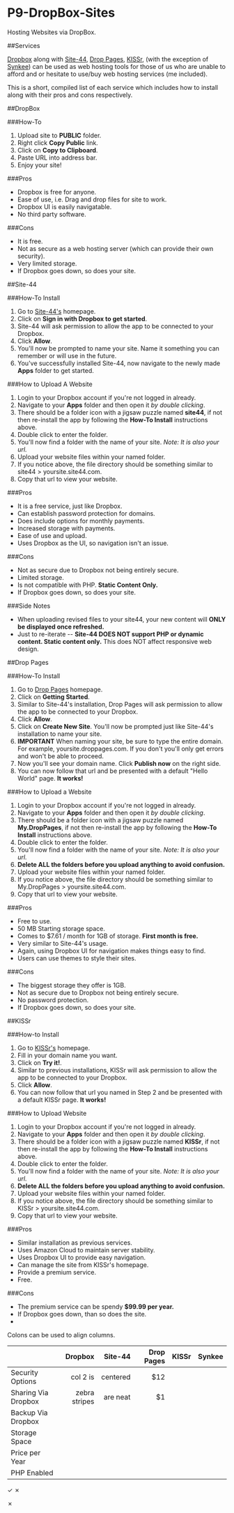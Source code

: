 P9-DropBox-Sites
================

Hosting Websites via DropBox.

##Services

[Dropbox](http://www.dropbox.com) along with [Site-44](http://www.site44.com), [Drop Pages](http://www.droppages.com), [KISSr](http://www.kissr.com), (with the exception of [Synkee](http://www.synkee.com)) can be used as web hosting tools for those of us who are unable to afford and or hesitate to use/buy web hosting services (me included).

This is a short, compiled list of each service which includes how to install along with their pros and cons respectively.

##DropBox

###How-To
  1. Upload site to **PUBLIC** folder.
  2. Right click **Copy Public** link.
  3. Click on **Copy to Clipboard**.
  4. Paste URL into address bar. 
  5. Enjoy your site!

###Pros
  - Dropbox is free for anyone. 
  - Ease of use, i.e. Drag and drop files for site to work.
  - Dropbox UI is easily navigatable. 
  - No third party software.

###Cons
  - It is free. 
  - Not as secure as a web hosting server (which can provide their own security).
  - Very limited storage.
  - If Dropbox goes down, so does your site.

##Site-44



###How-To Install
  1. Go to [Site-44's](http://www.site44.com) homepage.
  2. Click on **Sign in with Dropbox to get started**.
  3. Site-44 will ask permission to allow the app to be connected to your Dropbox.
  4. Click **Allow**.
  5. You'll now be prompted to name your site. Name it something you can remember or will use in the future.
  6. You've successfully installed Site-44, now navigate to the newly made **Apps** folder to get started.

###How to Upload A Website
  1. Login to your Dropbox account if you're not logged in already.
  2. Navigate to your **Apps** folder and then open it *by double clicking*.
  3. There should be a folder icon with a jigsaw puzzle named **site44**, if not then re-install the app by following the **How-To Install** instructions above.
  4. Double click to enter the folder.
  5. You'll now find a folder with the name of your site. *Note: It is also your url.*
  6. Upload your website files within your named folder.
  7. If you notice above, the file directory should be something similar to site44 > yoursite.site44.com. 
  8. Copy that url to view your website.

###Pros
  - It is a free service, just like Dropbox.
  - Can establish password protection for domains.
  - Does include options for monthly payments.
  - Increased storage with payments.
  - Ease of use and upload. 
  - Uses Dropbox as the UI, so navigation isn't an issue.

###Cons
  - Not as secure due to Dropbox not being entirely secure.
  - Limited storage.
  - Is not compatible with PHP. **Static Content Only.**
  - If Dropbox goes down, so does your site.

###Side Notes
  - When uploading revised files to your site44, your new content will **ONLY be displayed once refreshed.**
  - Just to re-iterate -- **Site-44 DOES NOT support PHP or dynamic content. Static content only.** This does NOT affect responsive web design.

##Drop Pages

###How-To Install

  1. Go to [Drop Pages](http://www.droppages.com) homepage.
  2. Click on **Getting Started**.
  3. Similar to Site-44's installation, Drop Pages will ask permission to allow the app to be connected to your Dropbox.
  4. Click **Allow**.
  5. Click on **Create New Site**. You'll now be prompted just like Site-44's installation to name your site. 
  6. **IMPORTANT** When naming your site, be sure to type the entire domain. For example, yoursite.droppages.com. If you don't you'll only get errors and won't be able to proceed.
  7. Now you'll see your domain name. Click **Publish now** on the right side.
  8. You can now follow that url and be presented with a default "Hello World" page. **It works!**
  
###How to Upload a Website

  1. Login to your Dropbox account if you're not logged in already.
  2. Navigate to your **Apps** folder and then open it *by double clicking*.
  3. There should be a folder icon with a jigsaw puzzle named **My.DropPages**, if not then re-install the app by following the **How-To Install** instructions above.
  4. Double click to enter the folder.
  5. You'll now find a folder with the name of your site. *Note: It is also your url.*
  6. **Delete ALL the folders before you upload anything to avoid confusion.**
  7. Upload your website files within your named folder.
  8. If you notice above, the file directory should be something similar to My.DropPages > yoursite.site44.com. 
  9. Copy that url to view your website.

###Pros 
  - Free to use. 
  - 50 MB Starting storage space.
  - Comes to $7.61 / month for 1GB of storage. **First month is free.**
  - Very similar to Site-44's usage. 
  - Again, using Dropbox UI for navigation makes things easy to find.
  - Users can use themes to style their sites. 

###Cons
  - The biggest storage they offer is 1GB.
  - Not as secure due to Dropbox not being entirely secure.
  - No password protection.
  - If Dropbox goes down, so does your site.

##KISSr

###How-to Install

  1. Go to [KISSr's](http://www.kissr.com) homepage.
  2. Fill in your domain name you want.
  2. Click on **Try it!**.
  3. Similar to previous installations, KISSr will ask permission to allow the app to be connected to your Dropbox.
  4. Click **Allow**.
  8. You can now follow that url you named in Step 2 and be presented with a default KISSr page. **It works!**

###How to Upload Website

  1. Login to your Dropbox account if you're not logged in already.
  2. Navigate to your **Apps** folder and then open it *by double clicking*.
  3. There should be a folder icon with a jigsaw puzzle named **KISSr**, if not then re-install the app by following the **How-To Install** instructions above.
  4. Double click to enter the folder.
  5. You'll now find a folder with the name of your site. *Note: It is also your url.*
  6. **Delete ALL the folders before you upload anything to avoid confusion.**
  7. Upload your website files within your named folder.
  8. If you notice above, the file directory should be something similar to KISSr > yoursite.site44.com. 
  9. Copy that url to view your website.


###Pros
  - Similar installation as previous services.
  - Uses Amazon Cloud to maintain server stability.
  - Uses Dropbox UI to provide easy navigation.
  - Can manage the site from KISSr's homepage.
  - Provide a premium service.
  - Free.

###Cons
  - The premium service can be spendy **$99.99 per year.**
  - If Dropbox goes down, than so does the site. 
  - 

Colons can be used to align columns.

|                         | Dropbox       | Site-44       | Drop Pages  |KISSr|Synkee| 
|-------------------------| -------------:|-------------:| -----:       |-----:|----:| 
|  Security Options       | col 2 is      | centered      |   $12       |      |     | 
|  Sharing Via Dropbox    | zebra stripes | are neat      |    $1       |      |     |
| Backup Via Dropbox      |               |               |             |      |     |
|  Storage Space          |               |               |             |      |     |
| Price per Year          |               |               |             |      |     |
| PHP Enabled             |               |               |             |      |     |


✓  ✗

<th class="x">✗</th>
